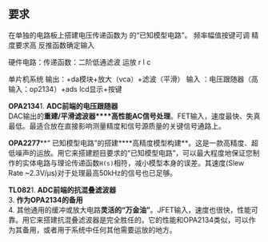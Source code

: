 ## 要求
在单独的电路板上搭建电压传递函数为 的“已知模型电路”。
频率幅值按键可调
精度要求高
反推函数确定输入


硬件电路：传递函数：二阶低通滤波
	运放 r l c

单片机系统
	输出：+da模块+放大（vca）+滤波（平滑）
	输入 ：电压跟随器（高输入：op2134）+ads
	lcd显示+按键


**OPA2134**1. 
**ADC前端的电压跟随器**  
DAC输出的**重建/平滑滤波器****高性能AC信号处理**。FET输入，速度最快、失真最低。最适合放在直接影响测量精度和信号源质量的关键信号通路上。

**OPA2277****“
已知模型电路”的搭建****高精度模型构建**。这是一款高精度、超低噪声的运放。用它来搭建题目要求的“已知模型电路”，可以最大程度地保证您制作的实体电路与理论传递函数`H(s)`相符，减小模型本身的误差。其速度(Slew Rate ~2.3V/µs)对于处理最高50kHz的信号也已足够。

**TL082**1. 
**ADC前端的抗混叠滤波器**  
3. **作为OPA2134的备用**  
4. 其他通用的缓冲或放大电路**灵活的“万金油”**。JFET输入，速度也很快，性能可靠。用它来搭建抗混叠滤波器是完全胜任的。它的性能和OPA2134类似，可以作为其备用，或者用于系统中任何其他需要运放的地方。


